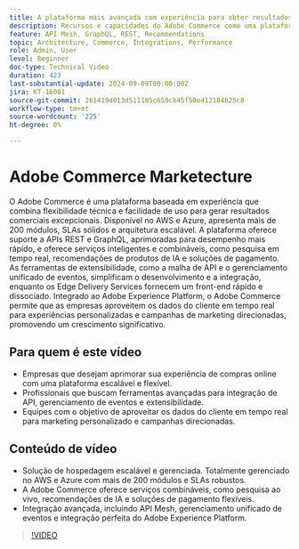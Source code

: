 ```yaml
---
title: A plataforma mais avançada com experiência para obter resultados comerciais excepcionais
description: Recursos e capacidades do Adobe Commerce como uma plataforma baseada em experiência para criar resultados comerciais excepcionais.
feature: API Mesh, GraphQL, REST, Recommendations
topic: Architecture, Commerce, Integrations, Performance
role: Admin, User
level: Beginner
doc-type: Technical Video
duration: 423
last-substantial-update: 2024-09-09T00:00:00Z
jira: KT-16061
source-git-commit: 261419d013d511185c650cb45f50e412184825c8
workflow-type: tm+mt
source-wordcount: '225'
ht-degree: 0%

---
```



# Adobe Commerce Marketecture

O Adobe Commerce é uma plataforma baseada em experiência que combina flexibilidade técnica e facilidade de uso para gerar resultados comerciais excepcionais. Disponível no AWS e Azure, apresenta mais de 200 módulos, SLAs sólidos e arquitetura escalável. A plataforma oferece suporte a APIs REST e GraphQL, aprimoradas para desempenho mais rápido, e oferece serviços inteligentes e combináveis, como pesquisa em tempo real, recomendações de produtos de IA e soluções de pagamento.
As ferramentas de extensibilidade, como a malha de API e o gerenciamento unificado de eventos, simplificam o desenvolvimento e a integração, enquanto os Edge Delivery Services fornecem um front-end rápido e dissociado. Integrado ao Adobe Experience Platform, o Adobe Commerce permite que as empresas aproveitem os dados do cliente em tempo real para experiências personalizadas e campanhas de marketing direcionadas, promovendo um crescimento significativo.

## Para quem é este vídeo

- Empresas que desejam aprimorar sua experiência de compras online com uma plataforma escalável e flexível.
- Profissionais que buscam ferramentas avançadas para integração de API, gerenciamento de eventos e extensibilidade.
- Equipes com o objetivo de aproveitar os dados do cliente em tempo real para marketing personalizado e campanhas direcionadas.

## Conteúdo de vídeo

- Solução de hospedagem escalável e gerenciada. Totalmente gerenciado no AWS e Azure com mais de 200 módulos e SLAs robustos.
- A Adobe Commerce oferece serviços combináveis, como pesquisa ao vivo, recomendações de IA e soluções de pagamento flexíveis.
- Integração avançada, incluindo API Mesh, gerenciamento unificado de eventos e integração perfeita do Adobe Experience Platform.

>[!VIDEO](https://video.tv.adobe.com/v/3433435?learn=on)
